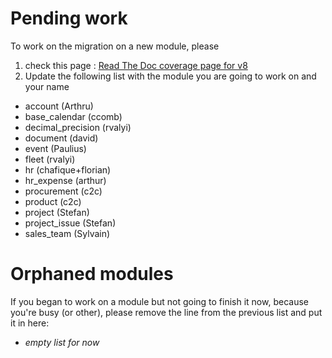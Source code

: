 # Pending work
To work on the migration on a new module, please 

1. check this page : [Read The Doc coverage page for v8](https://doc.therp.nl/openupgrade/modules70-80.html)
2. Update the following list with the module you are going to work on and your name


* account (Arthru)
* base_calendar (ccomb)
* decimal_precision (rvalyi)
* document (david)
* event (Paulius)
* fleet (rvalyi)
* hr (chafique+florian)
* hr_expense (arthur)
* procurement (c2c)
* product (c2c)
* project (Stefan)
* project_issue (Stefan)
* sales_team (Sylvain)

# Orphaned modules
If you began to work on a module but not going to finish it now, because you're busy (or other), please remove the line from the previous list and put it in here:

* _empty list for now_